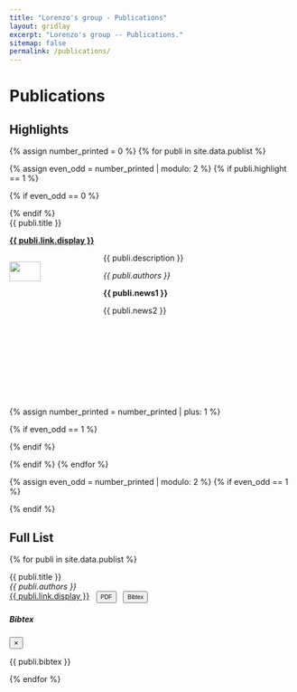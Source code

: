 ```yaml
---
title: "Lorenzo's group - Publications"
layout: gridlay
excerpt: "Lorenzo's group -- Publications."
sitemap: false
permalink: /publications/
---
```



# Publications

## Highlights

<!--(For a full list see [below](#full-list)) or go to [Google Scholar](https://scholar.google.ch/citations?user=TqxYWZsAAAAJ), [ResearcherID](https://www.researcherid.com/rid/D-7763-2012)) -->

{% assign number_printed = 0 %}
{% for publi in site.data.publist %}

{% assign even_odd = number_printed | modulo: 2 %}
{% if publi.highlight == 1 %}

{% if even_odd == 0 %}
<div class="row">
{% endif %}

<div class="col-sm-6 clearfix">
 <div class="well" style="height:320px;">
  <pubtit>{{ publi.title }}</pubtit>
  <p><strong><a href="{{ publi.link.url }}">{{ publi.link.display }}</a></strong></p>
  <img src="{{ site.url }}{{ site.baseurl }}/images/pubpic/{{ publi.image }}" class="img-responsive" width="33%" style="float: left; margin-top: 15px; margin-bottom: 25px" />
  <p>{{ publi.description }}</p>
  <p><em>{{ publi.authors }}</em></p>
  <p class="text-danger"><strong> {{ publi.news1 }}</strong></p>
  <p> {{ publi.news2 }}</p>
 </div>
</div>

{% assign number_printed = number_printed | plus: 1 %}

{% if even_odd == 1 %}
</div>
{% endif %}

{% endif %}
{% endfor %}

{% assign even_odd = number_printed | modulo: 2 %}
{% if even_odd == 1 %}
</div>
{% endif %}

<!-- <p> &nbsp; </p> -->

## Full List

{% for publi in site.data.publist %}

  {{ publi.title }} <br />
  <em>{{ publi.authors }} </em><br /><a href="{{ publi.link.url }}">{{ publi.link.display }}</a>
<button type="button" class="btn btn-success" onclick="location.href = '{{ publi.pdf }}';" style="padding: 3px 6px 3px;margin-left:8px;font-size: 10px;">
  PDF
</button>
<button type="button" class="btn btn-primary" data-toggle="modal" data-target="#{{ publi.bibid }}" style="padding: 3px 6px 3px;margin-left:8px;font-size: 10px;">
  Bibtex
</button>
<div class="modal fade" id="{{ publi.bibid }}" tabindex="-1" role="dialog" aria-labelledby="exampleModalLabel" aria-hidden="true">
 <div class="modal-dialog" role="document">
  <div class="modal-content">
   <div class="modal-header">
    <h5 class="modal-title">Bibtex</h5>
    <button type="button" class="close" data-dismiss="modal" aria-label="Close"><span aria-hidden="true">&times;</span></button>
   </div>
   <div class="modal-body"><p>{{ publi.bibtex }}</p></div>
  </div>
 </div>
</div>

{% endfor %}

